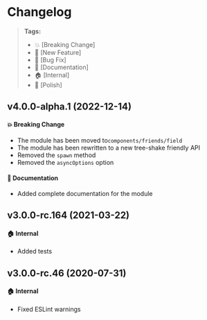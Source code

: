 Changelog
=========

> **Tags:**
> - :boom:       [Breaking Change]
> - :rocket:     [New Feature]
> - :bug:        [Bug Fix]
> - :memo:       [Documentation]
> - :house:      [Internal]
> - :nail_care:  [Polish]

## v4.0.0-alpha.1 (2022-12-14)

#### :boom: Breaking Change

* The module has been moved to`components/friends/field`
* The module has been rewritten to a new tree-shake friendly API
* Removed the `spawn` method
* Removed the `asyncOptions` option

#### :memo: Documentation

* Added complete documentation for the module

## v3.0.0-rc.164 (2021-03-22)

#### :house: Internal

* Added tests

## v3.0.0-rc.46 (2020-07-31)

#### :house: Internal

* Fixed ESLint warnings
